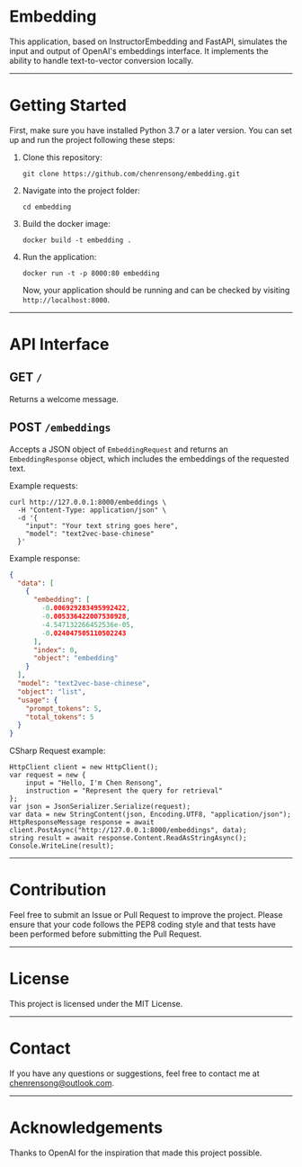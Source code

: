 # Embedding

This application, based on InstructorEmbedding and FastAPI, simulates the input and output of OpenAI's embeddings interface. It implements the ability to handle text-to-vector conversion locally.

---

# Getting Started

First, make sure you have installed Python 3.7 or a later version. You can set up and run the project following these steps:

1. Clone this repository:

    ```
    git clone https://github.com/chenrensong/embedding.git
    ```

2. Navigate into the project folder:

    ```
    cd embedding
    ```

3. Build the docker image:

    ```
    docker build -t embedding .
    ```

4. Run the application:

    ```
    docker run -t -p 8000:80 embedding 
    ```

    Now, your application should be running and can be checked by visiting `http://localhost:8000`.

---

# API Interface

## GET `/`

Returns a welcome message.

## POST `/embeddings`

Accepts a JSON object of `EmbeddingRequest` and returns an `EmbeddingResponse` object, which includes the embeddings of the requested text.

Example requests:

```crul
curl http://127.0.0.1:8000/embeddings \
  -H "Content-Type: application/json" \
  -d '{
    "input": "Your text string goes here",
    "model": "text2vec-base-chinese"
  }'
```

Example response:
```json
{
  "data": [
    {
      "embedding": [
        -0.006929283495992422,
        -0.005336422007530928,
        -4.547132266452536e-05,
        -0.024047505110502243
      ],
      "index": 0,
      "object": "embedding"
    }
  ],
  "model": "text2vec-base-chinese",
  "object": "list",
  "usage": {
    "prompt_tokens": 5,
    "total_tokens": 5
  }
}
```

CSharp Request example:

```CSharp
HttpClient client = new HttpClient();
var request = new {
    input = "Hello, I'm Chen Rensong",
    instruction = "Represent the query for retrieval"
};
var json = JsonSerializer.Serialize(request);
var data = new StringContent(json, Encoding.UTF8, "application/json");
HttpResponseMessage response = await client.PostAsync("http://127.0.0.1:8000/embeddings", data);
string result = await response.Content.ReadAsStringAsync();
Console.WriteLine(result);
```

---

# Contribution

Feel free to submit an Issue or Pull Request to improve the project. Please ensure that your code follows the PEP8 coding style and that tests have been performed before submitting the Pull Request.

---

# License

This project is licensed under the MIT License.

---

# Contact

If you have any questions or suggestions, feel free to contact me at chenrensong@outlook.com.

---

# Acknowledgements

Thanks to OpenAI for the inspiration that made this project possible.
